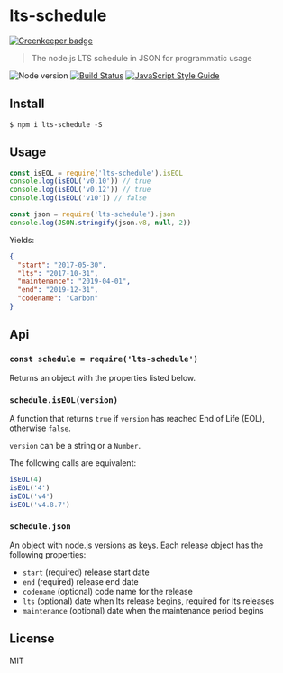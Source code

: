 # lts-schedule

[![Greenkeeper badge](https://badges.greenkeeper.io/ralphtheninja/lts-schedule.svg)](https://greenkeeper.io/)

> The node.js LTS schedule in JSON for programmatic usage

![Node version](https://img.shields.io/node/v/lts-schedule.svg)
[![Build Status](https://travis-ci.org/ralphtheninja/lts-schedule.svg?branch=master)](https://travis-ci.org/ralphtheninja/lts-schedule)
[![JavaScript Style Guide](https://img.shields.io/badge/code_style-standard-brightgreen.svg)](https://standardjs.com)

## Install

```
$ npm i lts-schedule -S
```

## Usage

```js
const isEOL = require('lts-schedule').isEOL
console.log(isEOL('v0.10')) // true
console.log(isEOL('v0.12')) // true
console.log(isEOL('v10')) // false
```

```js
const json = require('lts-schedule').json
console.log(JSON.stringify(json.v8, null, 2))
```

Yields:

```json
{
  "start": "2017-05-30",
  "lts": "2017-10-31",
  "maintenance": "2019-04-01",
  "end": "2019-12-31",
  "codename": "Carbon"
}
```

## Api

### `const schedule = require('lts-schedule')`

Returns an object with the properties listed below.

### `schedule.isEOL(version)`

A function that returns `true` if `version` has reached End of Life (EOL), otherwise `false`.

`version` can be a string or a `Number`.

The following calls are equivalent:

```js
isEOL(4)
isEOL('4')
isEOL('v4')
isEOL('v4.8.7')
```

### `schedule.json`

An object with node.js versions as keys. Each release object has the following properties:

* `start` (required) release start date
* `end` (required) release end date
* `codename` (optional) code name for the release
* `lts` (optional) date when lts release begins, required for lts releases
* `maintenance` (optional) date when the maintenance period begins

## License
MIT
